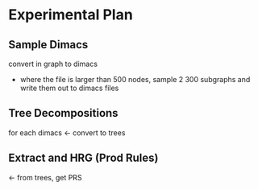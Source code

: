 # Experimental Plan

## Sample Dimacs

convert in graph to dimacs 
- where the file is larger than 500 nodes, sample 2 300 subgraphs and write 
  them out to dimacs files

## Tree Decompositions 
for each dimacs
<- convert to trees

## Extract and HRG (Prod Rules)
<- from trees, get PRS



